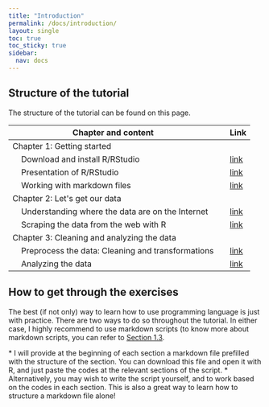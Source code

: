 ```yaml
---
title: "Introduction"
permalink: /docs/introduction/
layout: single
toc: true
toc_sticky: true
sidebar:
  nav: docs
---
```


## Structure of the tutorial

The structure of the tutorial can be found on this page.

| Chapter and content | | Link |
| -------- | ------- | ------- |
| Chapter 1: Getting started | | |
| &nbsp;&nbsp;&nbsp; Download and install R/RStudio    | | <a href="https://aymeric-courses.github.io/formosan-corpus-r/docs/InstallationR/" target="_blank">link</a> |
| &nbsp;&nbsp;&nbsp; Presentation of R/RStudio    | | <a href="https://aymeric-courses.github.io/formosan-corpus-r/docs/RStudioInterface/" target="_blank">link</a> |
| &nbsp;&nbsp;&nbsp; Working with markdown files||<a href="https://aymeric-courses.github.io/formosan-corpus-r/docs/WorkingWithRMarkdown/" target="_blank">link</a>|
| Chapter 2: Let's get our data |||
| &nbsp;&nbsp;&nbsp; Understanding where the data are on the Internet    | | <a href="#" target="_blank">link</a> |
| &nbsp;&nbsp;&nbsp; Scraping the data from the web with R    | | <a href="#" target="_blank">link</a> |
| Chapter 3: Cleaning and analyzing the data  |||
| &nbsp;&nbsp;&nbsp; Preprocess the data: Cleaning and transformations    | | <a href="#" target="_blank">link</a> |
| &nbsp;&nbsp;&nbsp; Analyzing the data    | | <a href="#" target="_blank">link</a> |

## How to get through the exercises

<p>The best (if not only) way to learn how to use programming language is just with practice. There are two ways to do so throughout the tutorial. In either case, I highly recommend to use markdown scripts (to know more about markdown scripts, you can refer to <a href="https://aymeric-courses.github.io/formosan-corpus-r/docs/WorkingWithRMarkdown/" target="_blank">Section 1.3</a>.</p>
* I will provide at the beginning of each section a markdown file prefilled with the structure of the section. You can download this file and open it with R, and just paste the codes at the relevant sections of the script.
* Alternatively, you may wish to write the script yourself, and to work based on the codes in each section. This is also a great way to learn how to structure a markdown file alone!